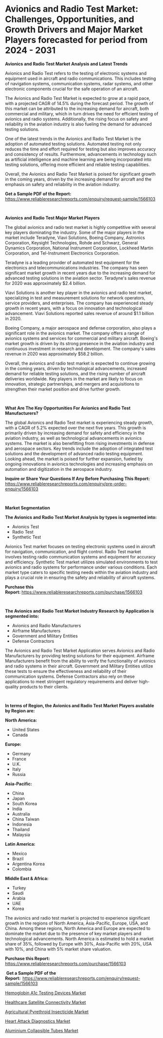 <p><h1>Avionics and Radio Test Market: Challenges, Opportunities, and Growth Drivers and Major Market Players forecasted for period from 2024 - 2031</h1></p><p><strong>Avionics and Radio Test Market Analysis and Latest Trends</strong></p>
<p><p>Avionics and Radio Test refers to the testing of electronic systems and equipment used in aircraft and radio communications. This includes testing of navigation systems, communication systems, radar systems, and other electronic components crucial for the safe operation of an aircraft.</p><p>The Avionics and Radio Test Market is expected to grow at a rapid pace, with a projected CAGR of 14.5% during the forecast period. The growth of this market can be attributed to the increasing demand for aircraft, both commercial and military, which in turn drives the need for efficient testing of avionics and radio systems. Additionally, the rising focus on safety and reliability in the aviation industry is also fueling the demand for advanced testing solutions.</p><p>One of the latest trends in the Avionics and Radio Test Market is the adoption of automated testing solutions. Automated testing not only reduces the time and effort required for testing but also improves accuracy and consistency of results. Furthermore, advancements in technology such as artificial intelligence and machine learning are being incorporated into testing solutions, offering more efficient and reliable testing capabilities.</p><p>Overall, the Avionics and Radio Test Market is poised for significant growth in the coming years, driven by the increasing demand for aircraft and the emphasis on safety and reliability in the aviation industry.</p></p>
<p><strong>Get a Sample PDF of the Report:&nbsp;</strong> <a href="https://www.reliableresearchreports.com/enquiry/request-sample/1566103">https://www.reliableresearchreports.com/enquiry/request-sample/1566103</a></p>
<p>&nbsp;</p>
<p><strong>Avionics and Radio Test Major Market Players</strong></p>
<p><p>The global avionics and radio test market is highly competitive with several key players dominating the industry. Some of the major players in the market include Teradyne, Viavi Solutions, Boeing Company, Astronics Corporation, Keysight Technologies, Rohde and Schwarz, General Dynamics Corporation, National Instrument Corporation, Lockheed Martin Corporation, and Tel-Instrument Electronics Corporation.</p><p>Teradyne is a leading provider of automated test equipment for the electronics and telecommunications industries. The company has seen significant market growth in recent years due to the increasing demand for advanced testing solutions in the aviation sector. Teradyne's sales revenue for 2020 was approximately $2.4 billion.</p><p>Viavi Solutions is another key player in the avionics and radio test market, specializing in test and measurement solutions for network operators, service providers, and enterprises. The company has experienced steady growth in recent years, with a focus on innovation and technological advancement. Viavi Solutions reported sales revenue of around $1.1 billion in 2020.</p><p>Boeing Company, a major aerospace and defense corporation, also plays a significant role in the avionics market. The company offers a range of avionics systems and services for commercial and military aircraft. Boeing's market growth is driven by its strong presence in the aviation industry and continuous investment in research and development. The company's sales revenue in 2020 was approximately $58.2 billion.</p><p>Overall, the avionics and radio test market is expected to continue growing in the coming years, driven by technological advancements, increased demand for reliable testing solutions, and the rising number of aircraft deliveries worldwide. Key players in the market are likely to focus on innovation, strategic partnerships, and mergers and acquisitions to strengthen their market position and drive further growth.</p></p>
<p>&nbsp;</p>
<p><strong>What Are The Key Opportunities For Avionics and Radio Test Manufacturers?</strong></p>
<p><p>The global Avionics and Radio Test market is experiencing steady growth, with a CAGR of 5.2% expected over the next five years. This growth is primarily driven by increasing demand for safety and efficiency in the aviation industry, as well as technological advancements in avionics systems. The market is also benefitting from rising investments in defense and aerospace sectors. Key trends include the adoption of integrated test solutions and the development of advanced radio testing equipment. Looking ahead, the market is poised for further expansion, fueled by ongoing innovations in avionics technologies and increasing emphasis on automation and digitization in the aerospace industry.</p></p>
<p><strong>Inquire or Share Your Questions If Any Before Purchasing This Report:</strong> <a href="https://www.reliableresearchreports.com/enquiry/pre-order-enquiry/1566103">https://www.reliableresearchreports.com/enquiry/pre-order-enquiry/1566103</a></p>
<p>&nbsp;</p>
<p><strong>Market Segmentation</strong></p>
<p><strong>The Avionics and Radio Test Market Analysis by types is segmented into:</strong></p>
<p><ul><li>Avionics Test</li><li>Radio Test</li><li>Synthetic Test</li></ul></p>
<p><p>Avionics Test market focuses on testing electronic systems used in aircraft for navigation, communication, and flight control. Radio Test market involves testing radio communication systems and equipment for accuracy and efficiency. Synthetic Test market utilizes simulated environments to test avionics and radio systems for performance under various conditions. Each market type caters to specific testing needs within the aviation industry and plays a crucial role in ensuring the safety and reliability of aircraft systems.</p></p>
<p><strong>Purchase this Report:&nbsp;</strong><a href="https://www.reliableresearchreports.com/purchase/1566103">https://www.reliableresearchreports.com/purchase/1566103</a></p>
<p>&nbsp;</p>
<p><strong>The Avionics and Radio Test Market Industry Research by Application is segmented into:</strong></p>
<p><ul><li>Avionics and Radio Manufacturers</li><li>Airframe Manufacturers</li><li>Government and Military Entities</li><li>Defense Contractors</li></ul></p>
<p><p>The Avionics and Radio Test Market Application serves Avionics and Radio Manufacturers by providing testing solutions for their equipment. Airframe Manufacturers benefit from the ability to verify the functionality of avionics and radio systems in their aircraft. Government and Military Entities utilize these tests to ensure the effectiveness and reliability of their communication systems. Defense Contractors also rely on these applications to meet stringent regulatory requirements and deliver high-quality products to their clients.</p></p>
<p>&nbsp;</p>
<p><strong>In terms of Region, the Avionics and Radio Test Market Players available by Region are:</strong></p>
<p>
    <p> <strong> North America: </strong>
        <ul>
            <li>United States</li>
            <li>Canada</li>
        </ul>
        </p> 
    <p> <strong> Europe: </strong>
        <ul>
            <li>Germany</li>
            <li>France</li>
            <li>U.K.</li>
            <li>Italy</li>
            <li>Russia</li>
        </ul>
        </p> 
    <p> <strong> Asia-Pacific: </strong>
        <ul>
            <li>China</li>
            <li>Japan</li>
            <li>South Korea</li>
            <li>India</li>
            <li>Australia</li>
            <li>China Taiwan</li>
            <li>Indonesia</li>
            <li>Thailand</li>
            <li>Malaysia</li>
        </ul>
        </p> 
    <p> <strong> Latin America: </strong>
        <ul>
            <li>Mexico</li>
            <li>Brazil</li>
            <li>Argentina Korea</li>
            <li>Colombia</li>
        </ul>
        </p> 
    <p> <strong> Middle East & Africa: </strong>
        <ul>
            <li>Turkey</li>
            <li>Saudi</li>
            <li>Arabia</li>
            <li>UAE</li>
            <li>Korea</li>
        </ul>
    </p>
    </p>
<p><p>The avionics and radio test market is projected to experience significant growth in the regions of North America, Asia-Pacific, Europe, USA, and China. Among these regions, North America and Europe are expected to dominate the market due to the presence of key market players and technological advancements. North America is estimated to hold a market share of 35%, followed by Europe with 30%, Asia-Pacific with 20%, USA with 10%, and China with 5% market share valuation.</p></p>
<p><strong>Purchase this Report: </strong><a href="https://www.reliableresearchreports.com/purchase/1566103">https://www.reliableresearchreports.com/purchase/1566103</a></p>
<p>&nbsp;<strong>Get a Sample PDF of the Report:&nbsp;&nbsp;</strong><a href="https://www.reliableresearchreports.com/enquiry/request-sample/1566103">https://www.reliableresearchreports.com/enquiry/request-sample/1566103</a></p>
<p><strong></strong></p>
<p><p><a href="https://medium.com/p/62f7899b3232/edit">Hemoglobin A1c Testing Devices Market</a></p><p><a href="https://medium.com/@rachelyoung56/healthcare-satellite-connectivity-market-outlook-industry-overview-and-forecast-2024-to-2031-158abb5cc53a">Healthcare Satellite Connectivity Market</a></p><p><a href="https://github.com/nicholepatriciadoylenwnrjr0/Market-Research-Report-List-1/blob/main/agricultural-pyrethroid-insecticide-market.md">Agricultural Pyrethroid Insecticide Market</a></p><p><a href="https://medium.com/@rachelyoung56/heart-attack-diagnostics-market-size-market-outlook-and-market-forecast-2024-to-2031-d2eadcb8c1d7">Heart Attack Diagnostics Market</a></p><p><a href="https://github.com/gamblestampleyjenny50m5sl6/Market-Research-Report-List-1/blob/main/aluminium-collapsible-tubes-market.md">Aluminium Collapsible Tubes Market</a></p></p>